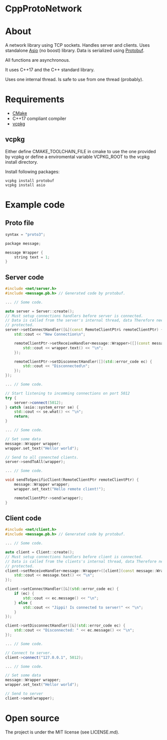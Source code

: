 CppProtoNetwork
======
# About
A network library using TCP sockets. Handles server and clients. Uses standalone [Asio](https://think-async.com/Asio/) (no boost) library. Data is serialized using [Protobuf](https://developers.google.com/protocol-buffers/).

All functions are asynchronous.

It uses C++17 and the C++ standard library.

Uses one internal thread. Is safe to use from one thread (probably).

# Requirements

* [CMake](https://cmake.org/)
* C++17 compliant compiler
* [vcpkg](https://github.com/microsoft/vcpkg)

## vcpkg
Either define CMAKE_TOOLCHAIN_FILE in cmake to use the one provided by vcpkg or define a enviromental variable VCPKG_ROOT to the vcpkg install directory.

Install following packages:
```
vcpkg install protobuf
vcpkg install asio
```

# Example code
## Proto file

```c
syntax = "proto3";

package message;

message Wrapper {
	string text = 1;
}
```

## Server code

```C++
#include <net/server.h>
#include <message.pb.h> // Generated code by protobuf.

... // Some code.

auto server = Server::create();
// Must setup connections handlers before server is connected.
// Data is called from the server's internal thread, data Therefore need to be
// protected.
server->setConnectHandler([&](const RemoteClientPtr& remoteClientPtr) {
	std::cout << "New Connection\n";	

	remoteClientPtr->setReceiveHandler<message::Wrapper>([](const message::Wrapper& wrapper, std::error_code ec) {
		std::cout << wrapper.text() << "\n";
	});

	remoteClientPtr->setDisconnectHandler([](std::error_code ec) {
		std::cout << "Disconnected\n";
	});
});

... // Some code.

// Start listening to incomming connections on port 5012
try {
	server->connect(5012);
} catch (asio::system_error se) {
	std::cout << se.what() << "\n";
	return;
}

... // Some code.

// Set some data
message::Wrapper wrapper;
wrapper.set_text("Hellor world");

// Send to all conencted clients.
server->sendToAll(wrapper);

... // Some code.

void sendToSpecificClient(RemoteClientPtr remoteClientPtr) {
	message::Wrapper wrapper;
	wrapper.set_text("Hello remote client!");

	remoteClientPtr->send(wrapper);
}

```

## Client code

```C++
#include <net/client.h>
#include <message.pb.h> // Generated code by protobuf.

... // Some code.

auto client = Client::create();
// Must setup connections handlers before client is connected.
// Data is called from the clients's internal thread, data Therefore need to be
// protected.
client->setReceiveHandler<message::Wrapper>([client](const message::Wrapper& message, std::error_code ec) {
	std::cout << message.text() << "\n";
});

client->setConnectHandler([&](std::error_code ec) {
	if (ec) {
		std::cout << ec.message() << "\n";
	} else {
		std::cout << "Jippi! Is connected to server!" << "\n";
	}
});

client->setDisconnectHandler([&](std::error_code ec) {	
	std::cout << "Disconnected: " << ec.message() << "\n";
});

... // Some code.

// Connect to server.
client->connect("127.0.0.1", 5012);

... // Some code.

// Set some data
message::Wrapper wrapper;
wrapper.set_text("Hellor world");

// Send to server
client->send(wrapper);

```

Open source
======
The project is under the MIT license (see LICENSE.md).
